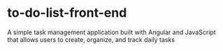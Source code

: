 # to-do-list-front-end
A simple task management application built with Angular and JavaScript that allows users to create, organize, and track daily tasks
